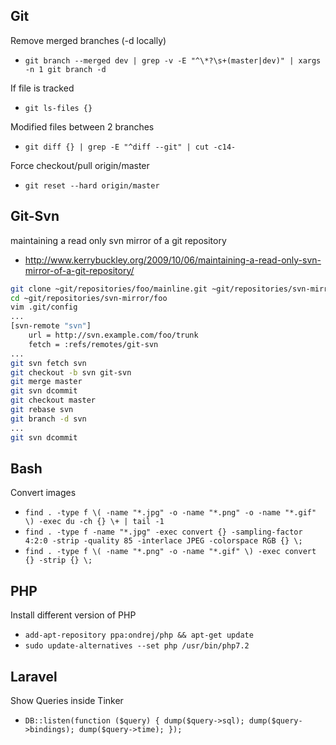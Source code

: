 ## Git

Remove merged branches (-d locally)
- ``git branch --merged dev | grep -v -E "^\*?\s+(master|dev)" | xargs -n 1 git branch -d``

If file is tracked
- ``git ls-files {}``

Modified files between 2 branches
- ``git diff {} | grep -E "^diff --git" | cut -c14-``

Force checkout/pull origin/master
- ``git reset --hard origin/master``

## Git-Svn

maintaining a read only svn mirror of a git repository
- http://www.kerrybuckley.org/2009/10/06/maintaining-a-read-only-svn-mirror-of-a-git-repository/
```bash
git clone ~git/repositories/foo/mainline.git ~git/repositories/svn-mirror/foo
cd ~git/repositories/svn-mirror/foo
vim .git/config
...
[svn-remote "svn"]
	url = http://svn.example.com/foo/trunk
	fetch = :refs/remotes/git-svn
...
git svn fetch svn
git checkout -b svn git-svn
git merge master
git svn dcommit
git checkout master
git rebase svn
git branch -d svn
...
git svn dcommit
```


## Bash

Convert images
- `find . -type f \( -name "*.jpg" -o -name "*.png" -o -name "*.gif" \) -exec du -ch {} \+ | tail -1 `
- `find . -type f -name "*.jpg" -exec convert {} -sampling-factor 4:2:0 -strip -quality 85 -interlace JPEG -colorspace RGB {} \;`
- `find . -type f \( -name "*.png" -o -name "*.gif" \) -exec convert {} -strip {} \;`

## PHP

Install different version of PHP
- `add-apt-repository ppa:ondrej/php && apt-get update`
- `sudo update-alternatives --set php /usr/bin/php7.2`

## Laravel

Show Queries inside Tinker
- `DB::listen(function ($query) { dump($query->sql); dump($query->bindings); dump($query->time); });`
